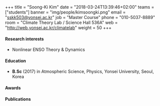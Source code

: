 ﻿+++
title = "Soong-Ki Kim"
date = "2018-03-24T13:39:46+02:00"
teams = ["students"]
banner = "img/people/kimsoongki.png"
email = "sskk503@yonsei.ac.kr"
job = "Master Course"
phone = "010-5037-8889"
room = "Climate Theory Lab / Science Hall 536A"
web = "http://web.yonsei.ac.kr/climatelab"
weight = 50
+++

#### Research interests
+ Nonlinear ENSO Theory & Dynamics

#### Education
 + **B.Sc** (2017) in Atmospheric Science, Physics, Yonsei University, Seoul, Korea

#### Awards


#### Publications

